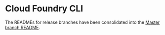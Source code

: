 # Cloud Foundry CLI

The READMEs for release branches have been consolidated into the [Master branch README](https://github.com/cloudfoundry/cli/blob/main/README.md).
